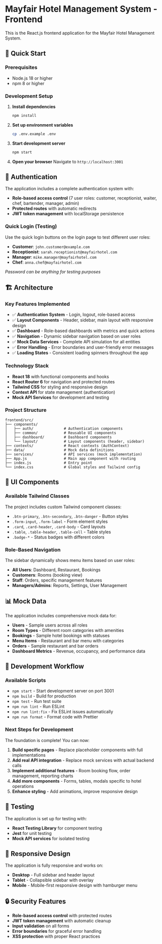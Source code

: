 # Mayfair Hotel Management System - Frontend

This is the React.js frontend application for the Mayfair Hotel Management System.

## 🚀 Quick Start

### Prerequisites
- Node.js 18 or higher
- npm 8 or higher

### Development Setup

1. **Install dependencies**
   ```bash
   npm install
   ```

2. **Set up environment variables**
   ```bash
   cp .env.example .env
   ```

3. **Start development server**
   ```bash
   npm start
   ```

4. **Open your browser**
   Navigate to `http://localhost:3001`

## 🔐 Authentication

The application includes a complete authentication system with:
- **Role-based access control** (7 user roles: customer, receptionist, waiter, chef, bartender, manager, admin)
- **Protected routes** with automatic redirects
- **JWT token management** with localStorage persistence

### Quick Login (Testing)
Use the quick login buttons on the login page to test different user roles:
- **Customer**: `john.customer@example.com`
- **Receptionist**: `sarah.receptionist@mayfairhotel.com`
- **Manager**: `mike.manager@mayfairhotel.com`
- **Chef**: `anna.chef@mayfairhotel.com`

*Password can be anything for testing purposes*

## 🏗️ Architecture

### Key Features Implemented
- ✅ **Authentication System** - Login, logout, role-based access
- ✅ **Layout Components** - Header, sidebar, main layout with responsive design
- ✅ **Dashboard** - Role-based dashboards with metrics and quick actions
- ✅ **Navigation** - Dynamic sidebar navigation based on user roles
- ✅ **Mock Data Services** - Complete API simulation for all entities
- ✅ **Error Handling** - Error boundaries and user-friendly error messages
- ✅ **Loading States** - Consistent loading spinners throughout the app

### Technology Stack
- **React 18** with functional components and hooks
- **React Router 6** for navigation and protected routes
- **Tailwind CSS** for styling and responsive design
- **Context API** for state management (authentication)
- **Mock API Services** for development and testing

### Project Structure
```
frontend/src/
├── components/
│   ├── auth/              # Authentication components
│   ├── common/            # Reusable UI components
│   ├── dashboard/         # Dashboard components
│   └── layout/            # Layout components (header, sidebar)
├── contexts/              # React contexts (AuthContext)
├── data/                  # Mock data definitions
├── services/              # API services (mock implementation)
├── App.js                 # Main app component with routing
├── index.js               # Entry point
└── index.css              # Global styles and Tailwind config
```

## 🎨 UI Components

### Available Tailwind Classes
The project includes custom Tailwind component classes:
- `.btn-primary`, `.btn-secondary`, `.btn-danger` - Button styles
- `.form-input`, `.form-label` - Form element styles
- `.card`, `.card-header`, `.card-body` - Card layouts
- `.table`, `.table-header`, `.table-cell` - Table styles
- `.badge-*` - Status badges with different colors

### Role-Based Navigation
The sidebar dynamically shows menu items based on user roles:
- **All Users**: Dashboard, Restaurant, Bookings
- **Customers**: Rooms (booking view)
- **Staff**: Orders, specific management features
- **Managers/Admins**: Reports, Settings, User Management

## 📊 Mock Data

The application includes comprehensive mock data for:
- **Users** - Sample users across all roles
- **Room Types** - Different room categories with amenities
- **Bookings** - Sample hotel bookings with statuses
- **Menu Items** - Restaurant and bar menu with categories
- **Orders** - Sample restaurant and bar orders
- **Dashboard Metrics** - Revenue, occupancy, and performance data

## 🔄 Development Workflow

### Available Scripts
- `npm start` - Start development server on port 3001
- `npm build` - Build for production
- `npm test` - Run test suite
- `npm run lint` - Run ESLint
- `npm run lint:fix` - Fix ESLint issues automatically
- `npm run format` - Format code with Prettier

### Next Steps for Development
The foundation is complete! You can now:

1. **Build specific pages** - Replace placeholder components with full implementations
2. **Add real API integration** - Replace mock services with actual backend calls
3. **Implement additional features** - Room booking flow, order management, reporting charts
4. **Add more components** - Forms, tables, modals specific to hotel operations
5. **Enhance styling** - Add animations, improve responsive design

## 🧪 Testing

The application is set up for testing with:
- **React Testing Library** for component testing
- **Jest** for unit testing
- **Mock API services** for isolated testing

## 📱 Responsive Design

The application is fully responsive and works on:
- **Desktop** - Full sidebar and header layout
- **Tablet** - Collapsible sidebar with overlay
- **Mobile** - Mobile-first responsive design with hamburger menu

## 🔒 Security Features

- **Role-based access control** with protected routes
- **JWT token management** with automatic cleanup
- **Input validation** on all forms
- **Error boundaries** for graceful error handling
- **XSS protection** with proper React practices
